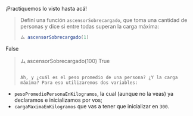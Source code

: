 ¡Practiquemos lo visto hasta acá!

> Definí una función `ascensorSobrecargado`, que toma una cantidad de personas y dice si entre todas superan la carga máxima:
>
> ```javascript
> ム ascensorSobrecargado(1)
False
> ム ascensorSobrecargado(100)
True
> ```
>
> Ah, y ¿cuál es el peso promedio de una persona? ¿Y la carga máxima? Para eso utilizaremos dos variables:
>
* `pesoPromedioPersonaEnKilogramos`, la cual (aunque no la veas) ya declaramos e inicializamos por vos;
* `cargaMaximaEnKilogramos` que vas a tener que inicializar en `300`.